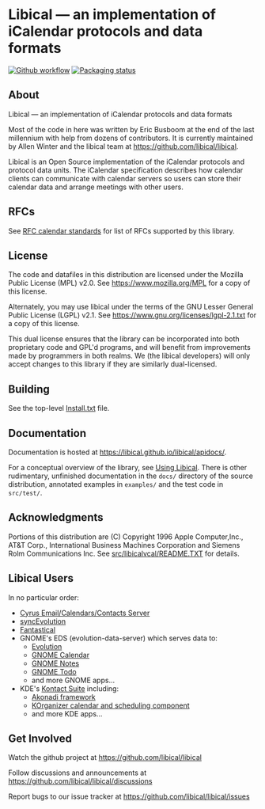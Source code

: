# Libical — an implementation of iCalendar protocols and data formats

[![Github workflow](https://github.com/libical/libical/actions/workflows/build.yml/badge.svg)](https://github.com/libical/libical/actions)
[![Packaging status](https://repology.org/badge/tiny-repos/libical.svg)](https://repology.org/metapackage/libical)

## About

Libical — an implementation of iCalendar protocols and data formats

Most of the code in here was written by Eric Busboom at the end
of the last millennium with help from dozens of contributors.
It is currently maintained by Allen Winter and the libical team
at <https://github.com/libical/libical>.

Libical is an Open Source implementation of the iCalendar protocols
and protocol data units. The iCalendar specification describes how
calendar clients can communicate with calendar servers so users can
store their calendar data and arrange meetings with other users.

## RFCs

See [RFC calendar standards](docs/rfcs.md) for list of RFCs supported by this library.

## License

The code and datafiles in this distribution are licensed under the
Mozilla Public License (MPL) v2.0. See <https://www.mozilla.org/MPL>
for a copy of this license.

Alternately, you may use libical under the terms of the GNU Lesser
General Public License (LGPL) v2.1. See <https://www.gnu.org/licenses/lgpl-2.1.txt>
for a copy of this license.

This dual license ensures that the library can be incorporated into
both proprietary code and GPL'd programs, and will benefit from improvements
made by programmers in both realms. We (the libical developers) will only
accept changes to this library if they are similarly dual-licensed.

## Building

See the top-level [Install.txt](Install.txt) file.

## Documentation

Documentation is hosted at <https://libical.github.io/libical/apidocs/>.

For a conceptual overview of the library, see [Using Libical](docs/UsingLibical.md).
There is other rudimentary, unfinished documentation in the `docs/` directory of the
source distribution, annotated examples in `examples/` and the test code in `src/test/`.

## Acknowledgments

Portions of this distribution are (C) Copyright 1996 Apple Computer,Inc., AT&T Corp.,
International Business Machines Corporation and Siemens Rolm Communications Inc.
See [src/libicalvcal/README.TXT](src/libicalvcal/README.txt) for details.

## Libical Users

In no particular order:

* [Cyrus Email/Calendars/Contacts Server](https://www.cyrusimap.org)
* [syncEvolution](https://syncevolution.org)
* [Fantastical](https://flexibits.com/fantastical)
* GNOME's EDS (evolution-data-server) which serves data to:
  * [Evolution](https://wiki.gnome.org/Apps/Evolution)
  * [GNOME Calendar](https://wiki.gnome.org/Apps/Calendar)
  * [GNOME Notes](https://wiki.gnome.org/Apps/Notes)
  * [GNOME Todo](https://wiki.gnome.org/Apps/Todo)
  * and more GNOME apps...
* KDE's [Kontact Suite](https://kontact.kde.org) including:
  * [Akonadi framework](https://kontact.kde.org/components/akonadi.html)
  * [KOrganizer calendar and scheduling component](https://kontact.kde.org/components/korganizer.html)
  * and more KDE apps...

## Get Involved

Watch the github project at <https://github.com/libical/libical>

Follow discussions and announcements at
  <https://github.com/libical/libical/discussions>

Report bugs to our issue tracker at
  <https://github.com/libical/libical/issues>
